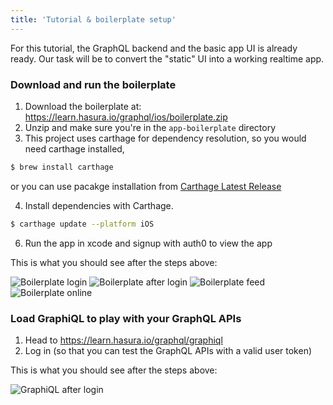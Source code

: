 ```yaml
---
title: 'Tutorial & boilerplate setup'
---
```


For this tutorial, the GraphQL backend and the basic app UI is already ready.
Our task will be to convert the "static" UI into a working realtime app.

### Download and run the boilerplate

<!-- FIXME: Add the zip URL here -->

1. Download the boilerplate at: https://learn.hasura.io/graphql/ios/boilerplate.zip
2. Unzip and make sure you're in the `app-boilerplate` directory
3. This project uses carthage for dependency resolution, so you would need carthage installed,

```bash
$ brew install carthage
```

or you can use pacakge installation from [Carthage Latest Release](https://github.com/Carthage/Carthage/releases)

4. Install dependencies with Carthage.

```bash
$ carthage update --platform iOS
```

6. Run the app in xcode and signup with auth0 to view the app

This is what you should see after the steps above:

![Boilerplate login](./assets/boilerplate-login.png )
![Boilerplate after login](./assets/boilerplate-todos-landing-selected.png)
![Boilerplate feed](./assets/boilerplate-feed.png)
![Boilerplate online](./assets/boilerplate-online.png)

### Load GraphiQL to play with your GraphQL APIs

1. Head to https://learn.hasura.io/graphql/graphiql
2. Log in (so that you can test the GraphQL APIs with a valid user token)

This is what you should see after the steps above:

![GraphiQL after login](./assets/graphiql-after-login.png)
